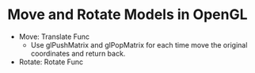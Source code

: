 # Move and Rotate Models in OpenGL
* Move: Translate Func
  * Use glPushMatrix and glPopMatrix for each time move the original coordinates and return back. 
* Rotate: Rotate Func